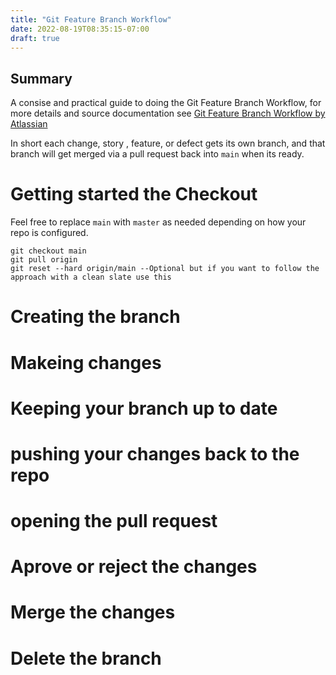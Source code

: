 ```yaml
---
title: "Git Feature Branch Workflow"
date: 2022-08-19T08:35:15-07:00
draft: true
---
```


## Summary 

A consise and practical guide to doing the Git Feature Branch Workflow, for more details and source documentation see [Git Feature Branch Workflow by Atlassian](https://www.atlassian.com/git/tutorials/comparing-workflows/feature-branch-workflow)

In short each change, story , feature, or defect gets its own branch, and that branch will get merged via a pull request back into `main` when its ready.

# Getting started the Checkout

Feel free to replace `main` with `master` as needed depending on how your repo is configured.

    git checkout main
    git pull origin
    git reset --hard origin/main --Optional but if you want to follow the approach with a clean slate use this

# Creating the branch

# Makeing changes

# Keeping your branch up to date 

# pushing your changes back to the repo

# opening the pull request

# Aprove or reject the changes

# Merge the changes 

# Delete the branch